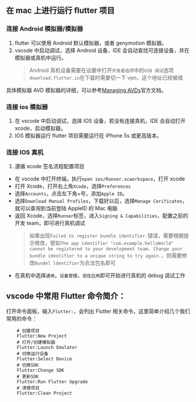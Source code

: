 ## 在 mac 上进行运行 flutter 项目

### 连接 Android 模拟器/模拟器

1. flutter 可以使用 Android 默认模拟器，或者 genymotion 模拟器。
2. vscode 中启动调试，选择 Android 设备，IDE 会自动查找可连接设备，并在模拟器或真机中运行。
   > Android 真机设备需要在设置中打开`开发者选项`中的`USB 调试`选项
   > `download.flutter.io`在下载时需要切一下 vpn，这个地址已经被墙

具体模拟器 AVD 模拟器的详细，可以参考[Managing AVDs](https://developer.android.com/studio/run/managing-avds.html)官方文档。

### 连接 ios 模拟器

1. 在 vscode 中启动调试，选择 IOS 设备，若没有连接真机，IDE 会自动打开 xcode，启动模拟器。
2. IOS 模拟器运行 flutter 项目需要运行在 iPhone 5s 或更高版本。

### 连接 IOS 真机

1. 遵循 xcode 签名流程配置项目

- 在 vscode 中打开终端，执行`open ios/Runner.xcworkspace`，打开 xcode
- 打开 Xcode，打开右上角`Xcode`，选择`Preferences`
- 选择`Accounts`，点击左下角+号，添加`Apple ID`。
- 选择`Download Manual Profiles`，下载好以后，选择`Manage Cerificates`，就可以查询到当前登陆 AppleID 的 Mac 电脑
- 返回 Xcode，选择`Runner`标签，进入`Signing & Capabilities`，配置之前的开发 team，即可进行真机调试
  > 如果出现`Failed to register bundle identifier.`错误，需要根据提示修改，譬如`The app identifier "com.example.helloWorld" cannot be registered to your development team. Change your bundle identifier to a unique string to try again.`，则需要修改`Bundel ldentifier`为合法包名即可

* 在真机中选择`通用`，`设备管理`，`信任应用`即可开始进行真机的 debug 调试工作

## vscode 中常用 Flutter 命令简介：

打开命令面板，输入`Flutter:`，会列出 Flutter 相关命令，这里简单介绍几个我们常用的命令：

```shell
    # 创建项目
    Flutter:New Project
    # 打开/创建模拟器
    Flutter:Launch Emulator
    # 切换运行设备
    Flutter:Select Device
    # 切换SDK
    Flutter:Change SDK
    # 更新SDK
    Flutter:Run Flutter Upgrade
    # 清理项目
    Flutter:Clean Project
```
